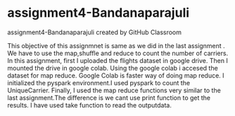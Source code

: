 # assignment4-Bandanaparajuli
assignment4-Bandanaparajuli created by GitHub Classroom

This objective of this assignmnet is same as we did in the last assignment . We have to use the map,shuffle and reduce to count the number 
of carriers.
In this assignment, first I uploaded the flights dataset in google drive. Then I mounted the drive in google colab.
Using the google colab i accesed the dataset for map reduce. Google Colab is faster way of doing map reduce.
I initialized the pyspark environment.I used pyspark to count the UniqueCarrier. Finally, I used the map reduce functions very similar to the last assignment.The difference is we cant use print function to get the results. I have used take function to read the outputdata.
